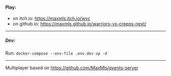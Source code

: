 #### Play:
- on itch.io: https://maxmls.itch.io/wvc
- on github.io: https://maxmls.github.io/warriors-vs-creeps-next/

------------


##### Dev: 
Run:
`docker-compose --env-file .env.dev up -d`

------------


Multiplayer based on https://github.com/MaxMls/events-server
